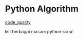 # Python Algorithm
[code_quality](https://img.shields.io/lgtm/grade/python/github/bellshade/PythonAlgorithm?label=Code%20Quality&style=for-the-badge)



list berbagai macam python script
